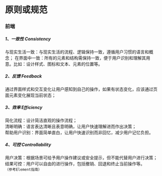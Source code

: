 # 原则或规范

### 前端
##### 1、一致性 Consistency  
 与现实生活一致：与现实生活的流程、逻辑保持一致，遵循用户习惯的语言和概念； 
 在界面中一致：所有的元素和结构需保持一致，便于用户识别和理解其用意。比如：设计样式、图标和文本、元素的位置等。  
##### 2、反馈 Feedback    
 通过界面样式和交互变化让用户感知到自己的操作，如果有状态变化，应该通过页面元素变化展现当前状态；
##### 3、效率 Efficiency  
 简化流程：设计简洁直观的操作流程；  
 清晰明确：语言表达清晰且表意明确，让用户快速理解进而作出决策；  
 帮助用户识别：界面简单直白，让用户快速识别而非回忆，减少用户记忆负担。  
 ##### 4、可控 Controllability  
 用户决策：根据场景可给予用户操作建议或安全提示，但不能代替用户进行决策；  
 结果可控：用户可以自由的进行操作，包括撤销、回退和终止当前操作等。  
 `（参考Element指南）`
